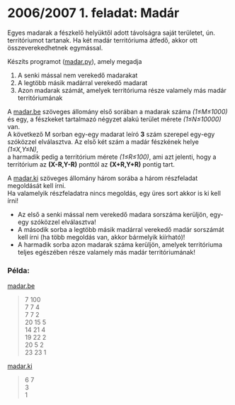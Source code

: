 # 2006/2007 1. feladat: Madár

Egyes madarak a fészkelő helyüktől adott távolságra saját területet, ún. territóriumot tartanak. Ha két madár territóriuma átfedő, akkor ott összeverekedhetnek egymással.  

Készíts programot ([madar.py](https://github.com/sens1tiv/Nemes-Tihamer-Feladatok/blob/master/Madar/madar.py)), amely megadja  
1. A senki mással nem verekedő madarakat
2. A legtöbb másik madárral verekedő madarat
3. Azon madarak számát, amelyek territóriuma része valamely más madár territóriumának

A [madar.be](https://github.com/sens1tiv/Nemes-Tihamer-Feladatok/blob/master/Madar/madar.be) szöveges állomány első sorában a madarak száma *(1≤M≤1000)* és egy, a fészkeket tartalmazó négyzet alakú terület mérete *(1≤N≤10000)* van.  
A következő M sorban egy-egy madarat leíró **3** szám szerepel egy-egy szóközzel elválasztva. Az első két szám a madár fészkének helye *(1≤X,Y≤N)*,  
a harmadik pedig a territórium mérete *(1≤R≤100)*, ami azt jelenti, 
hogy a territórium az **(X-R,Y-R)** ponttól az **(X+R,Y+R)** pontig tart.  

A [madar.ki](https://github.com/sens1tiv/Nemes-Tihamer-Feladatok/blob/master/Madar/madar.ki) szöveges állomány három sorába a három részfeladat megoldását kell írni.  
Ha valamelyik részfeladatra nincs megoldás, egy üres sort akkor is ki kell írni!  
- Az első a senki mással nem verekedő madara sorszáma kerüljön, egy-egy szóközzel elválasztva!
- A második sorba a legtöbb másik madárral verekedő madár sorszámát kell írni (ha több megoldás van, akkor bármelyik kiírható)!
- A harmadik sorba azon madarak száma kerüljön, amelyek territóriuma teljes egészében része valamely más madár territóriumának!  

### Példa:
[madar.be](https://github.com/sens1tiv/Nemes-Tihamer-Feladatok/blob/master/Madar/madar.be)
>7 100  
>7 7 4  
>7 7 2  
>20 15 5  
>14 21 4  
>19 22 2  
>20 5 2  
>23 23 1

[madar.ki](https://github.com/sens1tiv/Nemes-Tihamer-Feladatok/blob/master/Madar/madar.ki)  
>6 7  
>3  
>1